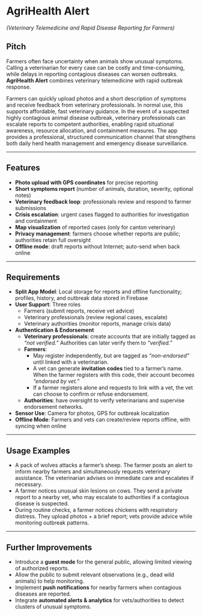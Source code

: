 # AgriHealth Alert
*(Veterinary Telemedicine and Rapid Disease Reporting for Farmers)*

## Pitch
Farmers often face uncertainty when animals show unusual symptoms. Calling a veterinarian for every case can be costly and time-consuming, while delays in reporting contagious diseases can worsen outbreaks. **AgriHealth Alert** combines veterinary telemedicine with rapid outbreak response.

Farmers can quickly upload photos and a short description of symptoms and receive feedback from veterinary professionals. In normal use, this supports affordable, fast veterinary guidance. In the event of a suspected highly contagious animal disease outbreak, veterinary professionals can escalate reports to competent authorities, enabling rapid situational awareness, resource allocation, and containment measures. The app provides a professional, structured communication channel that strengthens both daily herd health management and emergency disease surveillance.

---

## Features
-  **Photo upload with GPS coordinates** for precise reporting  
-  **Short symptoms report** (number of animals, duration, severity, optional notes)  
-  **Veterinary feedback loop**: professionals review and respond to farmer submissions  
-  **Crisis escalation**: urgent cases flagged to authorities for investigation and containment  
-  **Map visualization** of reported cases (only for canton veterinary)  
-  **Privacy management**: farmers choose whether reports are public; authorities retain full oversight  
-  **Offline mode**: draft reports without Internet; auto-send when back online  

---

## Requirements
- **Split App Model**: Local storage for reports and offline functionality; profiles, history, and outbreak data stored in Firebase  
- **User Support**: Three roles
  - Farmers (submit reports, receive vet advice)  
  - Veterinary professionals (review regional cases, escalate)  
  - Veterinary authorities (monitor reports, manage crisis data)
- **Authentication & Endorsement**
  - **Veterinary professionals**: create accounts that are initially tagged as *“not verified.”* Authorities can later verify them to *“verified.”*  
  - **Farmers**:  
    - May register independently, but are tagged as *“non-endorsed”* until linked with a veterinarian.  
    - A vet can generate **invitation codes** tied to a farmer’s name. When the farmer registers with this code, their account becomes *“endorsed by vet.”*  
    - If a farmer registers alone and requests to link with a vet, the vet can choose to confirm or refuse endorsement.  
  - **Authorities**: have oversight to verify veterinarians and supervise endorsement networks.   
- **Sensor Use**: Camera for photos, GPS for outbreak localization  
- **Offline Mode**: Farmers and vets can create/review reports offline, with syncing when online  

---

## Usage Examples
-  A pack of wolves attacks a farmer’s sheep. The farmer posts an alert to inform nearby farmers and simultaneously requests veterinary assistance. The veterinarian advises on immediate care and escalates if necessary.  
-  A farmer notices unusual skin lesions on cows. They send a private report to a nearby vet, who may escalate to authorities if a contagious disease is suspected.  
-  During routine checks, a farmer notices chickens with respiratory distress. They upload photos + a brief report; vets provide advice while monitoring outbreak patterns.  

---

## Further Improvements
-  Introduce a **guest mode** for the general public, allowing limited viewing of authorized reports.  
-  Allow the public to submit relevant observations (e.g., dead wild animals) to help monitoring.  
-  Implement **push notifications** for nearby farmers when contagious diseases are reported.  
-  Integrate **automated alerts & analytics** for vets/authorities to detect clusters of unusual symptoms.  
